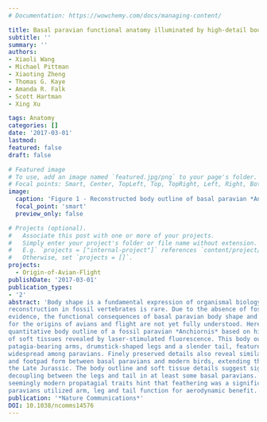```yaml
---
# Documentation: https://wowchemy.com/docs/managing-content/

title: Basal paravian functional anatomy illuminated by high-detail body outline
subtitle: ''
summary: ''
authors:
- Xiaoli Wang
- Michael Pittman
- Xiaoting Zheng
- Thomas G. Kaye
- Amanda R. Falk
- Scott Hartman
- Xing Xu

tags: Anatomy
categories: []
date: '2017-03-01'
lastmod: 
featured: false
draft: false

# Featured image
# To use, add an image named `featured.jpg/png` to your page's folder.
# Focal points: Smart, Center, TopLeft, Top, TopRight, Left, Right, BottomLeft, Bottom, BottomRight.
image:
  caption: 'Figure 1 - Reconstructed body outline of basal paravian *Anchiornis* using LSF images'
  focal_point: 'smart'
  preview_only: false

# Projects (optional).
#   Associate this post with one or more of your projects.
#   Simply enter your project's folder or file name without extension.
#   E.g. `projects = ["internal-project"]` references `content/project/deep-learning/index.md`.
#   Otherwise, set `projects = []`.
projects:
  - Origin-of-Avian-Flight
publishDate: '2017-03-01'
publication_types:
- '2'
abstract: 'Body shape is a fundamental expression of organismal biology, but its quantitative
reconstruction in fossil vertebrates is rare. Due to the absence of fossilized soft tissue
evidence, the functional consequences of basal paravian body shape and its implications
for the origins of avians and flight are not yet fully understood. Here we reconstruct the
quantitative body outline of a fossil paravian *Anchiornis* based on high-definition images
of soft tissues revealed by laser-stimulated fluorescence. This body outline confirms
patagia-bearing arms, drumstick-shaped legs and a slender tail, features that were probably
widespread among paravians. Finely preserved details also reveal similarities in propatagial
and footpad form between basal paravians and modern birds, extending their record to
the Late Jurassic. The body outline and soft tissue details suggest significant functional
decoupling between the legs and tail in at least some basal paravians. The number of
seemingly modern propatagial traits hint that feathering was a significant factor in how basal
paravians utilized arm, leg and tail function for aerodynamic benefit.'
publication: '*Nature Communications*'
DOI: 10.1038/ncomms14576
---
```

